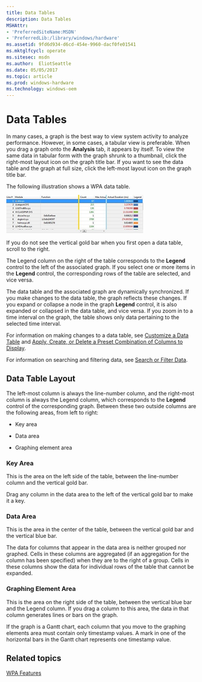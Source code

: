 ```yaml
---
title: Data Tables
description: Data Tables
MSHAttr:
- 'PreferredSiteName:MSDN'
- 'PreferredLib:/library/windows/hardware'
ms.assetid: 9fd6d934-d6cd-454e-9960-dacf0fe01541
ms.mktglfcycl: operate
ms.sitesec: msdn
ms.author:  EliotSeattle
ms.date: 05/05/2017
ms.topic: article
ms.prod: windows-hardware
ms.technology: windows-oem
---
```


# Data Tables


In many cases, a graph is the best way to view system activity to analyze performance. However, in some cases, a tabular view is preferable. When you drag a graph onto the **Analysis** tab, it appears by itself. To view the same data in tabular form with the graph shrunk to a thumbnail, click the right-most layout icon on the graph title bar. If you want to see the data table and the graph at full size, click the left-most layout icon on the graph title bar.

The following illustration shows a WPA data table.

![wpa table](images/wpatable.jpg)

If you do not see the vertical gold bar when you first open a data table, scroll to the right.

The Legend column on the right of the table corresponds to the **Legend** control to the left of the associated graph. If you select one or more items in the **Legend** control, the corresponding rows of the table are selected, and vice versa.

The data table and the associated graph are dynamically synchronized. If you make changes to the data table, the graph reflects these changes. If you expand or collapse a node in the graph **Legend** control, it is also expanded or collapsed in the data table, and vice versa. If you zoom in to a time interval on the graph, the table shows only data pertaining to the selected time interval.

For information on making changes to a data table, see [Customize a Data Table](customize-a-data-table.md) and [Apply, Create, or Delete a Preset Combination of Columns to Display](apply-create-or-delete-a-preset-combination-of-columns-to-display.md).

For information on searching and filtering data, see [Search or Filter Data](search-or-filter-data.md).

## Data Table Layout


The left-most column is always the line-number column, and the right-most column is always the Legend column, which corresponds to the **Legend** control of the corresponding graph. Between these two outside columns are the following areas, from left to right:

-   Key area

-   Data area

-   Graphing element area

### Key Area

This is the area on the left side of the table, between the line-number column and the vertical gold bar.

Drag any column in the data area to the left of the vertical gold bar to make it a key.

### Data Area

This is the area in the center of the table, between the vertical gold bar and the vertical blue bar.

The data for columns that appear in the data area is neither grouped nor graphed. Cells in these columns are aggregated (if an aggregation for the column has been specified) when they are to the right of a group. Cells in these columns show the data for individual rows of the table that cannot be expanded.

### Graphing Element Area

This is the area on the right side of the table, between the vertical blue bar and the Legend column. If you drag a column to this area, the data in that column generates lines or bars on the graph.

If the graph is a Gantt chart, each column that you move to the graphing elements area must contain only timestamp values. A mark in one of the horizontal bars in the Gantt chart represents one timestamp value.

## Related topics


[WPA Features](wpa-features.md)

 

 







